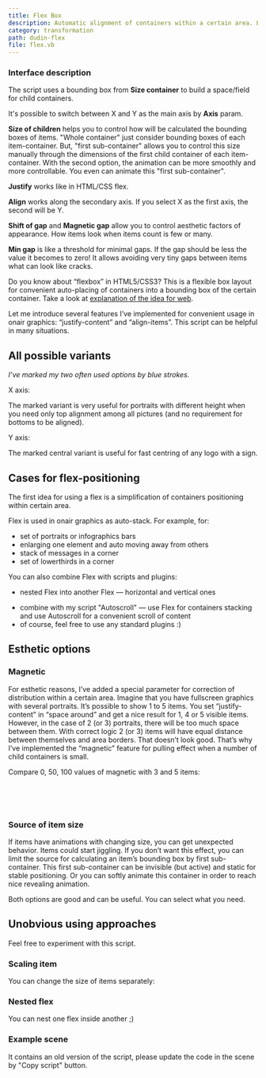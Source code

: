 ```yaml
---
title: Flex Box
description: Automatic alignment of containers within a certain area. Like CSS FlexBox in Web.
category: transformation
path: dudin-flex
file: flex.vb
---
```


<interface-description image="flex-ui.png">

### Interface description

The script uses a bounding box from **Size container** to build a space/field for child containers.

It's possible to switch between X and Y as the main axis by **Axis** param.

**Size of children** helps you to control how will be calculated the bounding boxes of items. "Whole container" just consider bounding boxes of each item-container. But, "first sub-container" allows you to control this size manually through the dimensions of the first child container of each item-container. With the second option, the animation can be more smoothly and more controllable. You even can animate this "first sub-container".

**Justify** works like in HTML/CSS flex.

**Align** works along the secondary axis. If you select X as the first axis, the second will be Y.

**Shift of gap** and **Magnetic gap** allow you to control aesthetic factors of appearance. How items look when items count is few or many.

**Min gap** is like a threshold for minimal gaps. If the gap should be less the value it becomes to zero! It allows avoiding very tiny gaps between items what can look like cracks.

</interface-description>

Do you know about “flexbox” in HTML5/CSS3? This is a flexible box layout for convenient auto-placing of containers into a bounding box of the certain container. Take a look at [explanation of the idea for web](https://css-tricks.com/snippets/css/a-guide-to-flexbox/).

Let me introduce several features I’ve implemented for convenient usage in onair graphics: “justify-content” and “align-items”. This script can be helpful in many situations.

## All possible variants

_I’ve marked my two often used options by blue strokes._

X axis:
<media-image name="flex-variants-x.png" />

The marked variant is very useful for portraits with different height when you need only top alignment among all pictures (and no requirement for bottoms to be aligned).

Y axis:
<media-image name="flex-variants-y.png" />

The marked central variant is useful for fast centring of any logo with a sign.

## Cases for flex-positioning

The first idea for using a flex is a simplification of containers positioning within certain area.

Flex is used in onair graphics as auto-stack. For example, for:

- set of portraits or infographics bars
- enlarging one element and auto moving away from others
- stack of messages in a corner
- set of lowerthirds in a corner

You can also combine Flex with scripts and plugins:

- nested Flex into another Flex — horizontal and vertical ones
<!-- * combine with [my script "Autoscroll"](/scripts/autoscroll/) — use Flex for containers stacking and use Autoscroll for a convenient scroll of content -->
- combine with my script "Autoscroll" — use Flex for containers stacking and use Autoscroll for a convenient scroll of content
- of course, feel free to use any standard plugins :)

## Esthetic options

### Magnetic

For esthetic reasons, I’ve added a special parameter for correction of distribution within a certain area. Imagine that you have fullscreen graphics with several portraits. It’s possible to show 1 to 5 items. You set “justify-content” in “space around” and get a nice result for 1, 4 or 5 visible items. However, in the case of 2 (or 3) portraits, there will be too much space between them. With correct logic 2 (or 3) items will have equal distance between themselves and area borders. That doesn’t look good. That’s why I’ve implemented the “magnetic” feature for pulling effect when a number of child containers is small.

Compare 0, 50, 100 values of magnetic with 3 and 5 items:

<WideWidthContainer>
  <div style="display: flex; justify-content: center;">
  <media-image name="snap_flex3_0.png" style="max-width: 45vw" />
  <div style="width: 1vw;">&nbsp;</div>
  <media-image name="snap_flex5_0.png" style="max-width: 45vw" />
  </div>
</WideWidthContainer>

<WideWidthContainer>
  <div style="display: flex; justify-content: center;">
  <media-image name="snap_flex3_50.png" style="max-width: 45vw" />
  <div style="width: 1vw;">&nbsp;</div>
  <media-image name="snap_flex5_50.png" style="max-width: 45vw" />
  </div>
</WideWidthContainer>

<WideWidthContainer>
  <div style="display: flex; justify-content: center;">
  <media-image name="snap_flex3_100.png" style="max-width: 45vw" />
  <div style="width: 1vw;">&nbsp;</div>
  <media-image name="snap_flex5_100.png" style="max-width: 45vw" />
  </div>
</WideWidthContainer>

### Source of item size

If items have animations with changing size, you can get unexpected behavior. Items could start jiggling. If you don’t want this effect, you can limit the source for calculating an item’s bounding box by first sub-container. This first sub-container can be invisible (but active) and static for stable positioning. Or you can softly animate this container in order to reach nice revealing animation.

<media-image name="flex-tree.png" />

<media-youtube url="https://www.youtube.com/embed/J473ItRQu7I" />

Both options are good and can be useful. You can select what you need.

## Unobvious using approaches

Feel free to experiment with this script.

### Scaling item

You can change the size of items separately:

<media-youtube url="https://www.youtube.com/embed/Fhdh3x5sCoE" />

### Nested flex

You can nest one flex inside another ;)

<media-youtube url="https://www.youtube.com/embed/8_F3VpzpOQo" />

### Example scene <media-file name="FlexExamples.via" />

It contains an old version of the script, please update the code in the scene by "Copy script" button.
